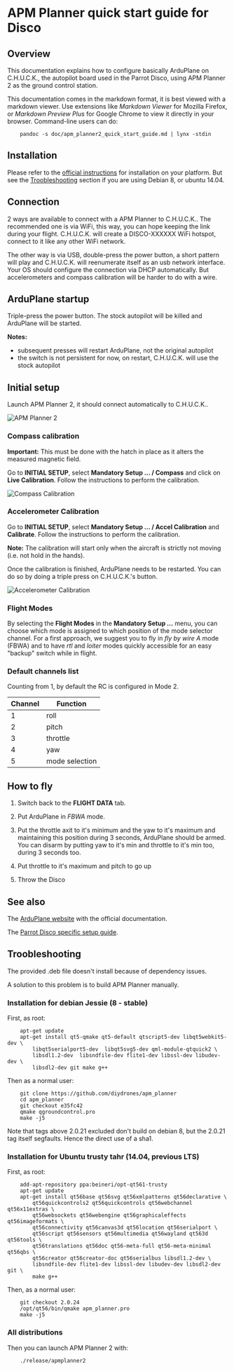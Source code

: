 # APM Planner quick start guide for Disco

## Overview

This documentation explains how to configure basically ArduPlane on C.H.U.C.K.,
the autopilot board used in the Parrot Disco, using APM Planner 2 as the ground
control station.

This documentation comes in the markdown format, it is best viewed with a
markdown viewer.
Use extensions like *Markdown Viewer* for Mozilla Firefox, or
*Markdown Preview Plus* for Google Chrome to view it directly in your browser.
Command-line users can do:

        pandoc -s doc/apm_planner2_quick_start_guide.md | lynx -stdin

## Installation

Please refer to the [official instructions][apm_planner] for installation on
your platform. But see the [Troobleshooting](#troobleshooting) section if you
are using Debian 8, or ubuntu 14.04.

## Connection

2 ways are available to connect with a APM Planner to C.H.U.C.K..
The recommended one is via WiFi, this way, you can hope keeping the link during
your flight.
C.H.U.C.K. will create a DISCO-XXXXXX WiFi hotspot, connect to it like any other
WiFi network.

The other way is via USB, double-press the power button, a short
pattern will play and C.H.U.C.K. will reenumerate itself as an usb network
interface.
Your OS should configure the connection via DHCP automatically.
But accelerometers and compass calibration will be harder to do with a wire.

## ArduPlane startup

Triple-press the power button. The stock autopilot will be killed and ArduPlane
will be started.

**Notes:**

 * subsequent presses will restart ArduPlane, not the original autopilot
 * the switch is not persistent for now, on restart, C.H.U.C.K. will use the
 stock autopilot

## Initial setup

Launch APM Planner 2, it should connect automatically to C.H.U.C.K..

![APM Planner 2](apm_planner_2.png "APM Planner 2")

### Compass calibration

**Important:** This must be done with the hatch in place as it alters the
measured magnetic field.

Go to **INITIAL SETUP**, select **Mandatory Setup ... / Compass** and click on
**Live Calibration**.
Follow the instructions to perform the calibration.

![Compass Calibration](compass_calibration.png "Compass Calibration")

### Accelerometer Calibration

Go to **INITIAL SETUP**, select **Mandatory Setup ... / Accel Calibration** and
**Calibrate**.
Follow the instructions to perform the calibration.

**Note:** The calibration will start only when the aircraft is strictly not
moving (i.e. not hold in the hands).

Once the calibration is finished, ArduPlane needs to be restarted.
You can do so by doing a triple press on C.H.U.C.K.'s button.

![Accelerometer Calibration](accelerometer_calibration.png "Accelerometer Calibration")

### Flight Modes

By selecting the **Flight Modes** in the **Mandatory Setup ...** menu, you can
choose which mode is assigned to which position of the mode selector channel.
For a first approach, we suggest you to fly in *fly by wire A* mode (FBWA) and
to have *rtl* and *loiter* modes quickly accessible for an easy "backup" switch
while in flight.

### Default channels list

Counting from 1, by default the RC is configured in Mode 2.

| Channel | Function       |
|---------|----------------|
| 1       | roll           |
| 2       | pitch          |
| 3       | throttle       |
| 4       | yaw            |
| 5       | mode selection |

## How to fly

1. Switch back to the **FLIGHT DATA** tab.

2. Put ArduPlane in *FBWA* mode.

3. Put the throttle axit to it's minimum and the yaw to it's maximum and
maintaining this position during 3 seconds, ArduPlane should be armed.
You can disarm by putting yaw to it's min and throttle to it's min too, during
3 seconds too.

4. Put throttle to it's maximum and pitch to go up

5. Throw the Disco

## See also

The [ArduPlane website][arduplane_website] with the official documentation.

The [Parrot Disco specific setup guide][disco_setup_guide].

## Troobleshooting

The provided .deb file doesn't install because of dependency issues.

A solution to this problem is to build APM Planner manually.

### Installation for debian Jessie (8 - stable)

First, as root:

        apt-get update
        apt-get install qt5-qmake qt5-default qtscript5-dev libqt5webkit5-dev \
            libqt5serialport5-dev  libqt5svg5-dev qml-module-qtquick2 \
            libsdl1.2-dev  libsndfile-dev flite1-dev libssl-dev libudev-dev \
            libsdl2-dev git make g++

Then as a normal user:

        git clone https://github.com/diydrones/apm_planner
        cd apm_planner
        git checkout e35fc42
        qmake qgroundcontrol.pro
        make -j5

Note that tags above 2.0.21 excluded don't build on debian 8, but the 2.0.21 tag
itself segfaults. Hence the direct use of a sha1.

### Installation for Ubuntu trusty tahr (14.04, previous LTS)

First, as root:

        add-apt-repository ppa:beineri/opt-qt561-trusty
        apt-get update
        apt-get install qt56base qt56svg qt56xmlpatterns qt56declarative \
            qt56quickcontrols2 qt56quickcontrols qt56webchannel qt56x11extras \
            qt56websockets qt56webengine qt56graphicaleffects qt56imageformats \
            qt56connectivity qt56canvas3d qt56location qt56serialport \
            qt56script qt56sensors qt56multimedia qt56wayland qt563d qt56tools \
            qt56translations qt56doc qt56-meta-full qt56-meta-minimal qt56qbs \
            qt56creator qt56creator-doc qt56serialbus libsdl1.2-dev \
            libsndfile-dev flite1-dev libssl-dev libudev-dev libsdl2-dev git \
            make g++

Then, as a normal user:

        git checkout 2.0.24
        /opt/qt56/bin/qmake apm_planner.pro
        make -j5

### All distributions

Then you can launch APM Planner 2 with:

        ./release/apmplanner2

[apm_planner]:http://ardupilot.com/planner2/index.html
[arduplane_website]:http://ardupilot.org/plane/index.html
[disco_setup_guide]:http://ardupilot.org/plane/docs/airframe-disco.html
